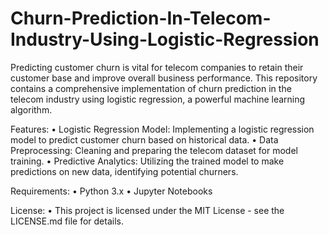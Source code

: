 # Churn-Prediction-In-Telecom-Industry-Using-Logistic-Regression
Predicting customer churn is vital for telecom companies to retain their customer base and improve overall business performance. This repository contains a comprehensive implementation of churn prediction in the telecom industry using logistic regression, a powerful machine learning algorithm.

Features:
• Logistic Regression Model: Implementing a logistic regression model to predict customer churn based on historical data.
• Data Preprocessing: Cleaning and preparing the telecom dataset for model training.
• Predictive Analytics: Utilizing the trained model to make predictions on new data, identifying potential churners.

Requirements:
• Python 3.x
• Jupyter Notebooks

License:
• This project is licensed under the MIT License - see the LICENSE.md file for details.
